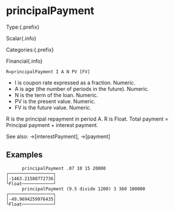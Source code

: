 # principalPayment

Type:{.prefix}

Scalar{.info}

Categories:{.prefix}

Financial{.info}

~~~
R=principalPayment I A N PV [FV]
~~~

* I is coupon rate expressed as a fraction. Numeric.
* A is age (the number of periods in the future). Numeric.
* N is the term of the loan. Numeric.
* PV is the present value. Numeric.
* FV is the future value. Numeric.

R is the principal repayment in period A. R is Float. Total payment = Principal payment + interest payment.

See also: →[interestPayment], →[payment]

## Examples

~~~
      principalPayment .07 10 15 20000
┌─────────────────┐
│-1463.21588772736│
└Float────────────┘
      principalPayment (9.5 divide 1200) 3 360 100000
┌─────────────────┐
│-49.9694259976435│
└Float────────────┘
~~~

